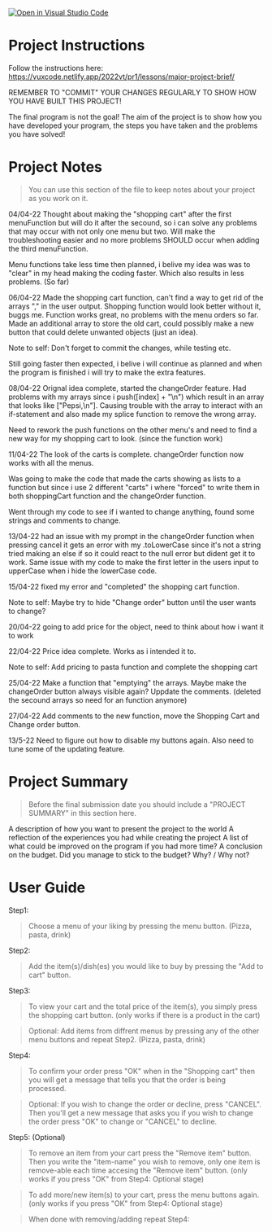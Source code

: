 [![Open in Visual Studio Code](https://classroom.github.com/assets/open-in-vscode-f059dc9a6f8d3a56e377f745f24479a46679e63a5d9fe6f495e02850cd0d8118.svg)](https://classroom.github.com/online_ide?assignment_repo_id=7474572&assignment_repo_type=AssignmentRepo)
# Project Instructions
Follow the instructions here: https://vuxcode.netlify.app/2022vt/pr1/lessons/major-project-brief/

REMEMBER TO "COMMIT" YOUR CHANGES REGULARLY TO SHOW HOW YOU HAVE BUILT THIS PROJECT! 

The final program is not the goal! The aim of the project is to show how you have developed your program, the steps you have taken and the problems you have solved!

# Project Notes

> You can use this section of the file to keep notes about your project as you work on it.

04/04-22
Thought about making the "shopping cart" after the first menuFunction but will do it after the secound, so i can solve any problems that may occur with not only one menu but two. Will make the troubleshooting easier and no more problems SHOULD occur when adding the third menuFunction.

Menu functions take less time then planned, i belive my idea was was to "clear" in my head making the coding faster. Which also results in less problems.
(So far)

06/04-22
Made the shopping cart function, can't find a way to get rid of the arrays "," in the user output. Shopping function would look better without it, buggs me. Function works great, no problems with the menu orders so far. Made an additional array to store the old cart, could possibly make a new button that could delete unwanted objects (just an idea).

Note to self: Don't forget to commit the changes, while testing etc.

Still going faster then expected, i belive i will continue as planned and when the program is finished i will try to make the extra features.

08/04-22
Orignal idea complete, started the changeOrder feature. Had problems with my arrays since i push([index] + "\n") which result in an array that looks like ["Pepsi,\n"].
Causing trouble with the array to interact with an if-statement and also made my splice function to remove the wrong array.

Need to rework the push functions on the other menu's and need to find a new way for my shopping cart to look. (since the function work)

11/04-22
The look of the carts is complete. changeOrder function now works with all the menus.

Was going to make the code that made the carts showing as lists to a function but since i use 2 different "carts" i where "forced" to write them in both shoppingCart function and the changeOrder function.

Went through my code to see if i wanted to change anything, found some strings and comments to change.

13/04-22
had an issue with my prompt in the changeOrder function when pressing cancel it gets an error with my .toLowerCase since it's not a string tried making an else if so it could react to the null error but dident get it to work. Same issue with my code to make the first letter in the users input to upperCase when i hide the lowerCase code. 

15/04-22
fixed my error and "completed" the shopping cart function.

Note to self: Maybe  try to hide "Change order" button until the user wants to change?

20/04-22
going to add price for the object, need to think about how i want it to work

22/04-22
Price idea complete. Works as i intended it to.

Note to self: Add pricing to pasta function and complete the shopping cart

25/04-22
Make a function that "emptying" the arrays. Maybe make the changeOrder button always visible again? Uppdate the comments. (deleted the secound arrays so need for an function anymore)

27/04-22
Add comments to the new function, move the Shopping Cart and Change order button.

13/5-22
Need to figure out how to disable my buttons again.
Also need to tune some of the updating feature.


# Project Summary

> Before the final submission date you should include a "PROJECT SUMMARY" in this section here. 

A description of how you want to present the project to the world
A reflection of the experiences you had while creating the project
A list of what could be improved on the program if you had more time?
A conclusion on the budget. Did you manage to stick to the budget? Why? / Why not?

# User Guide

Step1:
>Choose a menu of your liking by pressing the menu button. (Pizza, pasta, drink)


Step2: 
>Add the item(s)/dish(es) you would like to buy by pressing the "Add to cart" button.

Step3:
>To view your cart and the total price of the item(s), you simply press the shopping cart button. (only works if there is a product in the cart)

>Optional: Add items from diffrent menus by pressing any of the other menu buttons and repeat Step2. (Pizza, pasta, drink)

Step4:
>To confirm your order press "OK" when in the "Shopping cart" then you will get a message that  tells you that the order is being processed.

>Optional: If you wish to change the order or decline, press "CANCEL". Then you'll get a new message that asks you if you wish to change the order press "OK" to change or "CANCEL" to decline.

Step5: (Optional)
>To remove an item from your cart press the "Remove item" button. Then you write the "item-name" you wish to remove, only one item is remove-able each time accesing the "Remove item" button. (only works if you press "OK" from Step4: Optional stage)

>To add more/new item(s) to your cart, press the menu buttons again. (only works if you press "OK" from Step4: Optional stage)

>When done with removing/adding repeat Step4:



